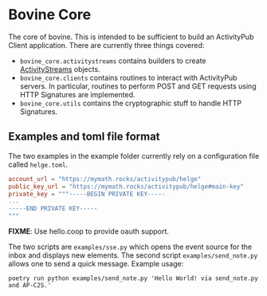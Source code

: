 # Bovine Core

The core of bovine. This is intended to be sufficient to build
an ActivityPub Client application. There are currently three
things covered:

- `bovine_core.activitystreams` contains builders to create
 [ActivityStreams](https://www.w3.org/ns/activitystreams) objects.
- `bovine_core.clients` contains routines to interact with
 ActivityPub servers. In particular, routines to perform
 POST and GET requests using HTTP Signatures are implemented.
- `bovine_core.utils` contains the cryptographic stuff to
 handle HTTP Signatures.

## Examples and toml file format

The two examples in the example folder currently rely on a configuration file
called `helge.toml`.

```toml
account_url = "https://mymath.rocks/activitypub/helge"
public_key_url = "https://mymath.rocks/activitypub/helge#main-key"
private_key = """-----BEGIN PRIVATE KEY-----
...
-----END PRIVATE KEY-----
"""
```

__FIXME__: Use hello.coop to provide oauth support.

The two scripts are `examples/sse.py` which opens the event source for the inbox
and displays new elements. The second script `examples/send_note.py` allows one
to send a quick message. Example usage:

```shell
poetry run python examples/send_note.py 'Hello World! via send_note.py and AP-C2S.'
```
